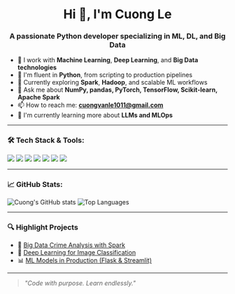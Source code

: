 <h1 align="center">Hi 👋, I'm Cuong Le</h1>
<h3 align="center">A passionate Python developer specializing in ML, DL, and Big Data</h3>

- 🧠 I work with **Machine Learning**, **Deep Learning**, and **Big Data technologies**
- 🐍 I'm fluent in **Python**, from scripting to production pipelines
- 🔭 Currently exploring **Spark**, **Hadoop**, and scalable ML workflows
- 💬 Ask me about **NumPy, pandas, PyTorch, TensorFlow, Scikit-learn, Apache Spark**
- 📫 How to reach me: **cuongvanle1011@gmail.com**
- 🌱 I'm currently learning more about **LLMs and MLOps**

---

### 🛠️ Tech Stack & Tools:
<p>
  <img src="https://img.shields.io/badge/Python-3776AB?style=flat&logo=python&logoColor=white" />
  <img src="https://img.shields.io/badge/TensorFlow-FF6F00?style=flat&logo=tensorflow&logoColor=white" />
  <img src="https://img.shields.io/badge/PyTorch-EE4C2C?style=flat&logo=pytorch&logoColor=white" />
  <img src="https://img.shields.io/badge/Scikit--learn-F7931E?style=flat&logo=scikitlearn&logoColor=white" />
  <img src="https://img.shields.io/badge/Apache_Spark-FDEE21?style=flat&logo=apachespark&logoColor=black" />
  <img src="https://img.shields.io/badge/Hadoop-66CCFF?style=flat&logo=apachehadoop&logoColor=black" />
  <img src="https://img.shields.io/badge/Jupyter-F37626?style=flat&logo=jupyter&logoColor=white" />
</p>

---

### 📈 GitHub Stats:
![Cuong's GitHub stats](https://github-readme-stats.vercel.app/api?username=cuonglevan23&show_icons=true&theme=radical)
![Top Languages](https://github-readme-stats.vercel.app/api/top-langs/?username=cuonglevan23&layout=compact)

---

### 🔍 Highlight Projects
- 🚀 [Big Data Crime Analysis with Spark]([https://github.com/cuonglevan23/crime-analysis-spark](https://github.com/cuonglevan23/code_bigdata))
- 🤖 [Deep Learning for Image Classification]([https://github.com/cuonglevan23/dl-image-classification](https://github.com/cuonglevan23/Security_Management_System))
- 📊 [ML Models in Production (Flask & Streamlit)]([https://github.com/cuonglevan23/ml-deploy](https://github.com/cuonglevan23/DACN3_PHOBERT))

---

> *"Code with purpose. Learn endlessly."*

